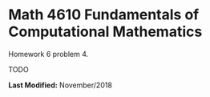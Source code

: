 # Math 4610 Fundamentals of Computational Mathematics
Homework 6 problem 4.

TODO

**Last Modified:** November/2018